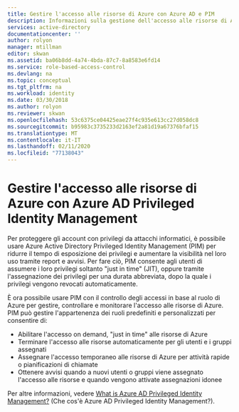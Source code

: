 ```yaml
---
title: Gestire l'accesso alle risorse di Azure con Azure AD e PIM
description: Informazioni sulla gestione dell'accesso alle risorse di Azure con Azure Active Directory Privileged Identity Management (PIM) e il controllo degli accessi in base al ruolo.
services: active-directory
documentationcenter: ''
author: rolyon
manager: mtillman
editor: skwan
ms.assetid: ba06b8dd-4a74-4bda-87c7-8a8583e6fd14
ms.service: role-based-access-control
ms.devlang: na
ms.topic: conceptual
ms.tgt_pltfrm: na
ms.workload: identity
ms.date: 03/30/2018
ms.author: rolyon
ms.reviewer: skwan
ms.openlocfilehash: 53c6375ce04425eae27f4c935e613cc27d058dc8
ms.sourcegitcommit: b95983c3735233d2163ef2a81d19a67376bfaf15
ms.translationtype: MT
ms.contentlocale: it-IT
ms.lasthandoff: 02/11/2020
ms.locfileid: "77138043"
---
```

# <a name="manage-access-to-azure-resources-with-azure-ad-privileged-identity-management"></a>Gestire l'accesso alle risorse di Azure con Azure AD Privileged Identity Management

Per proteggere gli account con privilegi da attacchi informatici, è possibile usare Azure Active Directory Privileged Identity Management (PIM) per ridurre il tempo di esposizione dei privilegi e aumentare la visibilità nel loro uso tramite report e avvisi. Per fare ciò, PIM consente agli utenti di assumere i loro privilegi soltanto "just in time" (JIT), oppure tramite l'assegnazione dei privilegi per una durata abbreviata, dopo la quale i privilegi vengono revocati automaticamente. 

È ora possibile usare PIM con il controllo degli accessi in base al ruolo di Azure per gestire, controllare e monitorare l'accesso alle risorse di Azure. PIM può gestire l'appartenenza dei ruoli predefiniti e personalizzati per consentire di: 

- Abilitare l'accesso on demand, "just in time" alle risorse di Azure
- Terminare l'accesso alle risorse automaticamente per gli utenti e i gruppi assegnati
- Assegnare l'accesso temporaneo alle risorse di Azure per attività rapide o pianificazioni di chiamate
- Ottenere avvisi quando a nuovi utenti o gruppi viene assegnato l'accesso alle risorse e quando vengono attivate assegnazioni idonee

Per altre informazioni, vedere [What is Azure AD Privileged Identity Management?](../active-directory/privileged-identity-management/pim-configure.md) (Che cos'è Azure AD Privileged Identity Management?).